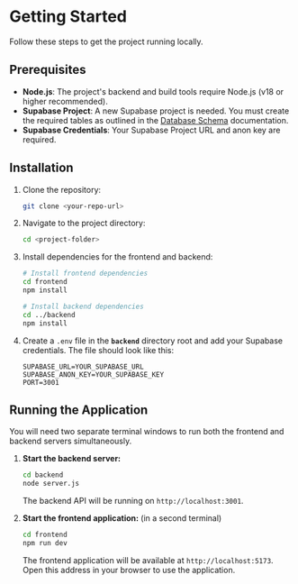 # Getting Started

Follow these steps to get the project running locally.

## Prerequisites

- **Node.js**: The project's backend and build tools require Node.js (v18 or higher recommended).
- **Supabase Project**: A new Supabase project is needed. You must create the required tables as outlined in the [Database Schema](./DATABASE_SCHEMA.md) documentation.
- **Supabase Credentials**: Your Supabase Project URL and anon key are required.

## Installation

1.  Clone the repository:
    ```bash
    git clone <your-repo-url>
    ```

2.  Navigate to the project directory:
    ```bash
    cd <project-folder>
    ```

3.  Install dependencies for the frontend and backend:
    ```bash
    # Install frontend dependencies
    cd frontend
    npm install

    # Install backend dependencies
    cd ../backend
    npm install
    ```

4.  Create a `.env` file in the **`backend`** directory root and add your Supabase credentials. The file should look like this:
    ```env
    SUPABASE_URL=YOUR_SUPABASE_URL
    SUPABASE_ANON_KEY=YOUR_SUPABASE_KEY
    PORT=3001
    ```

## Running the Application

You will need two separate terminal windows to run both the frontend and backend servers simultaneously.

1.  **Start the backend server:**
    ```bash
    cd backend
    node server.js
    ```
    The backend API will be running on `http://localhost:3001`.

2.  **Start the frontend application:** (in a second terminal)
    ```bash
    cd frontend
    npm run dev
    ```
    The frontend application will be available at `http://localhost:5173`. Open this address in your browser to use the application.